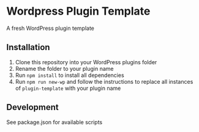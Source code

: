 # Wordpress Plugin Template
A fresh WordPress plugin template

## Installation
1. Clone this repository into your WordPress plugins folder
2. Rename the folder to your plugin name
3. Run `npm install` to install all dependencies
4. Run `npm run new-wp` and follow the instructions to replace all instances of `plugin-template` with your plugin name

## Development
See package.json for available scripts
